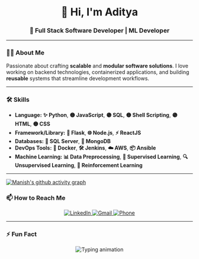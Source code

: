 <h1 align="center">👋 Hi, I'm Aditya</h1>

<h3 align="center">
  🚀 Full Stack Software Developer | ML Developer
</h3>


---

### 👨‍💻 About Me

Passionate about crafting **scalable** and **modular software solutions**. I love working on backend technologies, containerized applications, and building **reusable** systems that streamline development workflows.

---

### 🛠️ Skills

- **Language:** **✨ Python**, **🟡 JavaScript**, **🟣 SQL**, **🟡 Shell Scripting**, **🟣 HTML**, **🟡 CSS**
- **Framework/Library:** **🚀 Flask**, **🌐 Node.js**, **⚡ ReactJS**
- **Databases:** **📀 SQL Server**, **🍃 MongoDB**  
- **DevOps Tools:** **🐳 Docker**, **🛠️ Jenkins**, **☁️ AWS**, **📦 Ansible**  
- **Machine Learning:** **📊 Data Preprocessing**, **🤖 Supervised Learning**, **🔍 Unsupervised Learning**, **🎯 Reinforcement Learning**  

---

[![Manish's github activity graph](https://github-readme-activity-graph.vercel.app/graph?username=Aditya-1998k&theme=github-compact)](https://github.com/ashutosh00710/github-readme-activity-graph)

### 📫 How to Reach Me  
<p align="center">
  <a href="https://www.linkedin.com/in/aditya-gupta1998/" target="_blank">
    <img src="https://img.shields.io/badge/LinkedIn-Aditya%20Gupta-blue?logo=linkedin" alt="LinkedIn">
  </a>
  <a href="mailto:aditya98gupta@gmail.com" target="_blank">
    <img src="https://img.shields.io/badge/Gmail-aditya98gupta%40gmail.com-red?logo=gmail" alt="Gmail">
  </a>
  <a href="tel:+919643652605" target="_blank">
    <img src="https://img.shields.io/badge/Call%20Me-9643652605-brightgreen?logo=phone" alt="Phone">
  </a>
</p>

---
### ⚡ Fun Fact  
<p align="center">
  <img 
    src="https://readme-typing-svg.demolab.com?font=Fira+Code&weight=600&size=22&duration=3000&pause=1000&center=true&vCenter=true&width=450&lines=Code%2C+Test%2C+Break%2C+Repeat!;Coffee+%2B+Code+%3D+Productivity!+☕;First+I+write+the+bug...+then+I+fix+it+🐛" 
    alt="Typing animation"
  >
</p>
